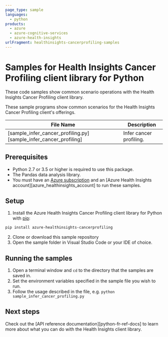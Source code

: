 ```yaml
---
page_type: sample
languages:
  - python
products:
  - azure
  - azure-cognitive-services
  - azure-health-insights
urlFragment: healthinsights-cancerprofiling-samples
---
```


# Samples for Health Insights Cancer Profiling client library for Python

These code samples show common scenario operations with the Health Insights Cancer Profiling client library.

These sample programs show common scenarios for the Health Insights Cancer Profiling client's offerings.

|**File Name**|**Description**|
|----------------|-------------|
|[sample_infer_cancer_profiling.py][sample_infer_cancer_profiling] |Infer cancer profiling.|

## Prerequisites
* Python 2.7 or 3.5 or higher is required to use this package.
* The Pandas data analysis library.
* You must have an [Azure subscription][azure_subscription] and an
[Azure Health Insights account][azure_healthinsights_account] to run these samples.

## Setup

1. Install the Azure Health Insights Cancer Profiling client library for Python with [pip][pip]:

```bash
pip install azure-healthinsights-cancerprofiling
```

2. Clone or download this sample repository
3. Open the sample folder in Visual Studio Code or your IDE of choice.

## Running the samples

1. Open a terminal window and `cd` to the directory that the samples are saved in.
2. Set the environment variables specified in the sample file you wish to run.
3. Follow the usage described in the file, e.g. `python sample_infer_cancer_profiling.py`

## Next steps

Check out the [API reference documentation][python-fr-ref-docs] to learn more about
what you can do with the Health Insights client library.

[pip]: https://pypi.org/project/pip/
[azure_subscription]: https://azure.microsoft.com/free/cognitive-services
<!---
[azure_healthinsights_account]: https://ms.portal.azure.com/#create/Microsoft.CognitiveServicesHealthInsights
[sample_infer_cancer_profiling]: https://github.com/Azure/azure-sdk-for-python-pr/blob/feature/reutgross/sdk_python/sdk/healthdecisionsupport/azure-ai-healthdecisionsupport/samples/sample_infer_cancer_profiling.py
-->
